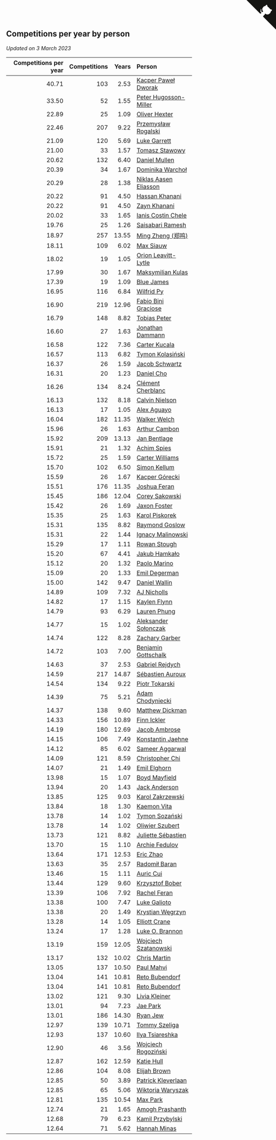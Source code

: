 ## Competitions per year by person

*Updated on  3 March 2023*

| Competitions per year | Competitions | Years | Person |
| ---: | ---: | ---: | :--- |
| 40.71 | 103 | 2.53 | [Kacper Paweł Dworak](https://www.worldcubeassociation.org/persons/2020DWOR01) |
| 33.50 | 52 | 1.55 | [Peter Hugosson-Miller](https://www.worldcubeassociation.org/persons/2021HUGO01) |
| 22.89 | 25 | 1.09 | [Oliver Hexter](https://www.worldcubeassociation.org/persons/2022HEXT01) |
| 22.46 | 207 | 9.22 | [Przemysław Rogalski](https://www.worldcubeassociation.org/persons/2013ROGA02) |
| 21.09 | 120 | 5.69 | [Luke Garrett](https://www.worldcubeassociation.org/persons/2017GARR05) |
| 21.00 | 33 | 1.57 | [Tomasz Stawowy](https://www.worldcubeassociation.org/persons/2021STAW01) |
| 20.62 | 132 | 6.40 | [Daniel Mullen](https://www.worldcubeassociation.org/persons/2016MULL04) |
| 20.39 | 34 | 1.67 | [Dominika Warchoł](https://www.worldcubeassociation.org/persons/2021WARC01) |
| 20.29 | 28 | 1.38 | [Niklas Aasen Eliasson](https://www.worldcubeassociation.org/persons/2021ELIA01) |
| 20.22 | 91 | 4.50 | [Hassan Khanani](https://www.worldcubeassociation.org/persons/2018KHAN26) |
| 20.22 | 91 | 4.50 | [Zayn Khanani](https://www.worldcubeassociation.org/persons/2018KHAN28) |
| 20.02 | 33 | 1.65 | [Ianis Costin Chele](https://www.worldcubeassociation.org/persons/2021CHEL01) |
| 19.76 | 25 | 1.26 | [Saisabari Ramesh](https://www.worldcubeassociation.org/persons/2021RAME01) |
| 18.97 | 257 | 13.55 | [Ming Zheng (郑鸣)](https://www.worldcubeassociation.org/persons/2009ZHEN11) |
| 18.11 | 109 | 6.02 | [Max Siauw](https://www.worldcubeassociation.org/persons/2017SIAU02) |
| 18.02 | 19 | 1.05 | [Orion Leavitt-Lytle](https://www.worldcubeassociation.org/persons/2022LEAV01) |
| 17.99 | 30 | 1.67 | [Maksymilian Kulas](https://www.worldcubeassociation.org/persons/2021KULA02) |
| 17.39 | 19 | 1.09 | [Blue James](https://www.worldcubeassociation.org/persons/2022JAME01) |
| 16.95 | 116 | 6.84 | [Wilfrid Py](https://www.worldcubeassociation.org/persons/2016PYWI01) |
| 16.90 | 219 | 12.96 | [Fabio Bini Graciose](https://www.worldcubeassociation.org/persons/2010GRAC02) |
| 16.79 | 148 | 8.82 | [Tobias Peter](https://www.worldcubeassociation.org/persons/2014PETE03) |
| 16.60 | 27 | 1.63 | [Jonathan Dammann](https://www.worldcubeassociation.org/persons/2021DAMM01) |
| 16.58 | 122 | 7.36 | [Carter Kucala](https://www.worldcubeassociation.org/persons/2015KUCA01) |
| 16.57 | 113 | 6.82 | [Tymon Kolasiński](https://www.worldcubeassociation.org/persons/2016KOLA02) |
| 16.37 | 26 | 1.59 | [Jacob Schwartz](https://www.worldcubeassociation.org/persons/2021SCHW01) |
| 16.31 | 20 | 1.23 | [Daniel Cho](https://www.worldcubeassociation.org/persons/2021CHOD01) |
| 16.26 | 134 | 8.24 | [Clément Cherblanc](https://www.worldcubeassociation.org/persons/2014CHER05) |
| 16.13 | 132 | 8.18 | [Calvin Nielson](https://www.worldcubeassociation.org/persons/2014NIEL03) |
| 16.13 | 17 | 1.05 | [Alex Aguayo](https://www.worldcubeassociation.org/persons/2022AGUA01) |
| 16.04 | 182 | 11.35 | [Walker Welch](https://www.worldcubeassociation.org/persons/2011WELC01) |
| 15.96 | 26 | 1.63 | [Arthur Cambon](https://www.worldcubeassociation.org/persons/2021CAMB01) |
| 15.92 | 209 | 13.13 | [Jan Bentlage](https://www.worldcubeassociation.org/persons/2010BENT01) |
| 15.91 | 21 | 1.32 | [Achim Spies](https://www.worldcubeassociation.org/persons/2021SPIE01) |
| 15.72 | 25 | 1.59 | [Carter Williams](https://www.worldcubeassociation.org/persons/2021WILL06) |
| 15.70 | 102 | 6.50 | [Simon Kellum](https://www.worldcubeassociation.org/persons/2016KELL12) |
| 15.59 | 26 | 1.67 | [Kacper Górecki](https://www.worldcubeassociation.org/persons/2021GORE01) |
| 15.51 | 176 | 11.35 | [Joshua Feran](https://www.worldcubeassociation.org/persons/2011FERA01) |
| 15.45 | 186 | 12.04 | [Corey Sakowski](https://www.worldcubeassociation.org/persons/2011SAKO01) |
| 15.42 | 26 | 1.69 | [Jaxon Foster](https://www.worldcubeassociation.org/persons/2021FOST01) |
| 15.35 | 25 | 1.63 | [Karol Piskorek](https://www.worldcubeassociation.org/persons/2021PISK01) |
| 15.31 | 135 | 8.82 | [Raymond Goslow](https://www.worldcubeassociation.org/persons/2014GOSL01) |
| 15.31 | 22 | 1.44 | [Ignacy Malinowski](https://www.worldcubeassociation.org/persons/2021MALI02) |
| 15.29 | 17 | 1.11 | [Rowan Stough](https://www.worldcubeassociation.org/persons/2022STOU01) |
| 15.20 | 67 | 4.41 | [Jakub Hamkało](https://www.worldcubeassociation.org/persons/2018HAMK01) |
| 15.12 | 20 | 1.32 | [Paolo Marino](https://www.worldcubeassociation.org/persons/2021MARI04) |
| 15.09 | 20 | 1.33 | [Emil Degerman](https://www.worldcubeassociation.org/persons/2021DEGE01) |
| 15.00 | 142 | 9.47 | [Daniel Wallin](https://www.worldcubeassociation.org/persons/2013WALL03) |
| 14.89 | 109 | 7.32 | [AJ Nicholls](https://www.worldcubeassociation.org/persons/2015NICH04) |
| 14.82 | 17 | 1.15 | [Kaylen Flynn](https://www.worldcubeassociation.org/persons/2022FLYN01) |
| 14.79 | 93 | 6.29 | [Lauren Phung](https://www.worldcubeassociation.org/persons/2016PHUN02) |
| 14.77 | 15 | 1.02 | [Aleksander Sołonczak](https://www.worldcubeassociation.org/persons/2022SOLO01) |
| 14.74 | 122 | 8.28 | [Zachary Garber](https://www.worldcubeassociation.org/persons/2014GARB01) |
| 14.72 | 103 | 7.00 | [Benjamin Gottschalk](https://www.worldcubeassociation.org/persons/2016GOTT01) |
| 14.63 | 37 | 2.53 | [Gabriel Rejdych](https://www.worldcubeassociation.org/persons/2020REJD01) |
| 14.59 | 217 | 14.87 | [Sébastien Auroux](https://www.worldcubeassociation.org/persons/2008AURO01) |
| 14.54 | 134 | 9.22 | [Piotr Tokarski](https://www.worldcubeassociation.org/persons/2013TOKA01) |
| 14.39 | 75 | 5.21 | [Adam Chodyniecki](https://www.worldcubeassociation.org/persons/2017CHOD02) |
| 14.37 | 138 | 9.60 | [Matthew Dickman](https://www.worldcubeassociation.org/persons/2013DICK01) |
| 14.33 | 156 | 10.89 | [Finn Ickler](https://www.worldcubeassociation.org/persons/2012ICKL01) |
| 14.19 | 180 | 12.69 | [Jacob Ambrose](https://www.worldcubeassociation.org/persons/2010AMBR01) |
| 14.15 | 106 | 7.49 | [Konstantin Jaehne](https://www.worldcubeassociation.org/persons/2015JAEH01) |
| 14.12 | 85 | 6.02 | [Sameer Aggarwal](https://www.worldcubeassociation.org/persons/2017AGGA01) |
| 14.09 | 121 | 8.59 | [Christopher Chi](https://www.worldcubeassociation.org/persons/2014CHIC01) |
| 14.07 | 21 | 1.49 | [Emil Elghorn](https://www.worldcubeassociation.org/persons/2021ELGH01) |
| 13.98 | 15 | 1.07 | [Boyd Mayfield](https://www.worldcubeassociation.org/persons/2022MAYF01) |
| 13.94 | 20 | 1.43 | [Jack Anderson](https://www.worldcubeassociation.org/persons/2021ANDE05) |
| 13.85 | 125 | 9.03 | [Karol Zakrzewski](https://www.worldcubeassociation.org/persons/2014ZAKR01) |
| 13.84 | 18 | 1.30 | [Kaemon Vita](https://www.worldcubeassociation.org/persons/2021VITA01) |
| 13.78 | 14 | 1.02 | [Tymon Sozański](https://www.worldcubeassociation.org/persons/2022SOZA01) |
| 13.78 | 14 | 1.02 | [Oliwier Szubert](https://www.worldcubeassociation.org/persons/2022SZUB01) |
| 13.73 | 121 | 8.82 | [Juliette Sébastien](https://www.worldcubeassociation.org/persons/2014SEBA01) |
| 13.70 | 15 | 1.10 | [Archie Fedulov](https://www.worldcubeassociation.org/persons/2022FEDU01) |
| 13.64 | 171 | 12.53 | [Eric Zhao](https://www.worldcubeassociation.org/persons/2010ZHAO19) |
| 13.63 | 35 | 2.57 | [Radomił Baran](https://www.worldcubeassociation.org/persons/2020BARA02) |
| 13.46 | 15 | 1.11 | [Auric Cui](https://www.worldcubeassociation.org/persons/2022CUIA01) |
| 13.44 | 129 | 9.60 | [Krzysztof Bober](https://www.worldcubeassociation.org/persons/2013BOBE01) |
| 13.39 | 106 | 7.92 | [Rachel Feran](https://www.worldcubeassociation.org/persons/2015FERA01) |
| 13.38 | 100 | 7.47 | [Luke Galioto](https://www.worldcubeassociation.org/persons/2015GALI02) |
| 13.38 | 20 | 1.49 | [Krystian Węgrzyn](https://www.worldcubeassociation.org/persons/2021WEGR01) |
| 13.28 | 14 | 1.05 | [Elliott Crane](https://www.worldcubeassociation.org/persons/2022CRAN01) |
| 13.24 | 17 | 1.28 | [Luke O. Brannon](https://www.worldcubeassociation.org/persons/2021BRAN02) |
| 13.19 | 159 | 12.05 | [Wojciech Szatanowski](https://www.worldcubeassociation.org/persons/2011SZAT01) |
| 13.17 | 132 | 10.02 | [Chris Martin](https://www.worldcubeassociation.org/persons/2013MART03) |
| 13.05 | 137 | 10.50 | [Paul Mahvi](https://www.worldcubeassociation.org/persons/2012MAHV01) |
| 13.04 | 141 | 10.81 | [Reto Bubendorf](https://www.worldcubeassociation.org/persons/2012BUBE01) |
| 13.04 | 141 | 10.81 | [Reto Bubendorf](https://www.worldcubeassociation.org/persons/2012BUBE01) |
| 13.02 | 121 | 9.30 | [Livia Kleiner](https://www.worldcubeassociation.org/persons/2013KLEI03) |
| 13.01 | 94 | 7.23 | [Jae Park](https://www.worldcubeassociation.org/persons/2015PARK24) |
| 13.01 | 186 | 14.30 | [Ryan Jew](https://www.worldcubeassociation.org/persons/2008JEWR01) |
| 12.97 | 139 | 10.71 | [Tommy Szeliga](https://www.worldcubeassociation.org/persons/2012SZEL01) |
| 12.93 | 137 | 10.60 | [Ilya Tsiareshka](https://www.worldcubeassociation.org/persons/2012TERE01) |
| 12.90 | 46 | 3.56 | [Wojciech Rogoziński](https://www.worldcubeassociation.org/persons/2019ROGO04) |
| 12.87 | 162 | 12.59 | [Katie Hull](https://www.worldcubeassociation.org/persons/2010HULL01) |
| 12.86 | 104 | 8.08 | [Elijah Brown](https://www.worldcubeassociation.org/persons/2015BROW03) |
| 12.85 | 50 | 3.89 | [Patrick Kleverlaan](https://www.worldcubeassociation.org/persons/2019KLEV01) |
| 12.85 | 65 | 5.06 | [Wiktoria Waryszak](https://www.worldcubeassociation.org/persons/2018WARY01) |
| 12.81 | 135 | 10.54 | [Max Park](https://www.worldcubeassociation.org/persons/2012PARK03) |
| 12.74 | 21 | 1.65 | [Amogh Prashanth](https://www.worldcubeassociation.org/persons/2021PRAS01) |
| 12.68 | 79 | 6.23 | [Kamil Przybylski](https://www.worldcubeassociation.org/persons/2016PRZY01) |
| 12.64 | 71 | 5.62 | [Hannah Minas](https://www.worldcubeassociation.org/persons/2017MINA04) |


<a href="https://github.com/JustinTimeCuber/wca_statistics" class="github-corner" aria-label="View source on Github"><svg width="80" height="80" viewBox="0 0 250 250" style="fill:#151513; color:#fff; position: absolute; top: 0; border: 0; right: 0;" aria-hidden="true"><path d="M0,0 L115,115 L130,115 L142,142 L250,250 L250,0 Z"></path><path d="M128.3,109.0 C113.8,99.7 119.0,89.6 119.0,89.6 C122.0,82.7 120.5,78.6 120.5,78.6 C119.2,72.0 123.4,76.3 123.4,76.3 C127.3,80.9 125.5,87.3 125.5,87.3 C122.9,97.6 130.6,101.9 134.4,103.2" fill="currentColor" style="transform-origin: 130px 106px;" class="octo-arm"></path><path d="M115.0,115.0 C114.9,115.1 118.7,116.5 119.8,115.4 L133.7,101.6 C136.9,99.2 139.9,98.4 142.2,98.6 C133.8,88.0 127.5,74.4 143.8,58.0 C148.5,53.4 154.0,51.2 159.7,51.0 C160.3,49.4 163.2,43.6 171.4,40.1 C171.4,40.1 176.1,42.5 178.8,56.2 C183.1,58.6 187.2,61.8 190.9,65.4 C194.5,69.0 197.7,73.2 200.1,77.6 C213.8,80.2 216.3,84.9 216.3,84.9 C212.7,93.1 206.9,96.0 205.4,96.6 C205.1,102.4 203.0,107.8 198.3,112.5 C181.9,128.9 168.3,122.5 157.7,114.1 C157.9,116.9 156.7,120.9 152.7,124.9 L141.0,136.5 C139.8,137.7 141.6,141.9 141.8,141.8 Z" fill="currentColor" class="octo-body"></path></svg></a><style>.github-corner:hover .octo-arm{animation:octocat-wave 560ms ease-in-out}@keyframes octocat-wave{0%,100%{transform:rotate(0)}20%,60%{transform:rotate(-25deg)}40%,80%{transform:rotate(10deg)}}@media (max-width:500px){.github-corner:hover .octo-arm{animation:none}.github-corner .octo-arm{animation:octocat-wave 560ms ease-in-out}}</style>
